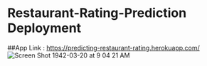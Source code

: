 # Restaurant-Rating-Prediction Deployment
##App Link : https://predicting-restaurant-rating.herokuapp.com/
![Screen Shot 1942-03-20 at 9 04 21 AM](https://user-images.githubusercontent.com/44177280/84224186-784b4980-aaf9-11ea-961b-4462414aac9f.png)
